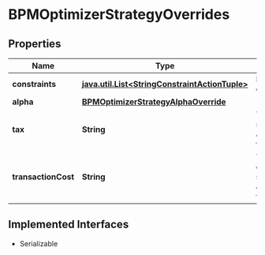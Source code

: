 

# BPMOptimizerStrategyOverrides


## Properties

Name | Type | Description | Notes
------------ | ------------- | ------------- | -------------
**constraints** | [**java.util.List&lt;StringConstraintActionTuple&gt;**](StringConstraintActionTuple.md) | List of constraints |  [optional]
**alpha** | [**BPMOptimizerStrategyAlphaOverride**](BPMOptimizerStrategyAlphaOverride.md) |  |  [optional]
**tax** | **String** | Tax  Can be set to \&quot;\&quot; for local |  [optional]
**transactionCost** | **String** | Transaction cost  Can be set to \&quot;\&quot; for local |  [optional]


## Implemented Interfaces

* Serializable


